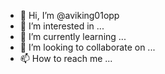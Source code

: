 - 👋 Hi, I’m @aviking01opp
- 👀 I’m interested in ...
- 🌱 I’m currently learning ...
- 💞️ I’m looking to collaborate on ...
- 📫 How to reach me ...

<!---
aviking01opp/aviking01opp is a ✨ special ✨ repository because its `README.md` (this file) appears on your GitHub profile.
You can click the Preview link to take a look at your changes.
--->
